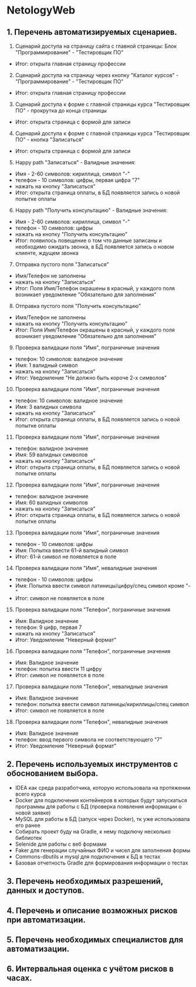 # NetologyWeb

## 1. Перечень автоматизируемых сценариев.
1. Сценарий доступа на страницу сайта с главной страницы: Блок "Программирование" - "Тестировщик ПО" 
- Итог: открыта главная страницу профессии
2. Сценарий доступа на страницу через кнопку "Каталог курсов" - "Программирование" - "Тестировщик ПО"
- Итог: открыта главная страницу профессии
3. Сценарий доступа к форме с главной страницы курса "Тестировщик ПО" - прокрутка до конца страницы
- Итог: открыта страница с формой для записи
4. Сценарий доступа к форме с главной страницы курса "Тестировщик ПО" - кнопка "Записаться"
- Итог: открыта страница с формой для записи
5. Happy path "Записаться" - Валидные значения: 
- Имя - 2-60 символов: кириллица, символ "-"
- телефон - 10 символов: цифры, первая цифра "7"
- нажать на кнопку "Записаться"
- Итог: открыта страница оплаты, в БД появляется запись о новой попытке оплаты
6. Happy path "Получить консультацию" - Валидные значения: 
- Имя - 2-60 символов: кириллица, символ "-"
- телефон - 10 символов: цифры
- нажать на кнопку "Получить консультацию"
- Итог: появилось повещение о том что данные записаны и необходимо ожидать звонка, в БД появляется запись о новом клиенте, ждущем звонка
7. Отправка пустого поля "Записаться"
- Имя/Телефон не заполнены
- нажать на кнопку "Записаться"
- Итог: Поля Имя/Телефон окрашены в красный, у каждого поля возникает уведомление "Обязательно для заполнения"
8. Отправка пустого поля "Получить консультацию"
- Имя/Телефон не заполнены
- нажать на кнопку "Получить консультацию"
- Итог: Поля Имя/Телефон окрашены в красный, у каждого поля возникает уведомление "Обязательно для заполнения"
9. Проверка валидации поля "Имя", пограничные значения
- телефон: 10 символов: валидное значение
- Имя: 1 валидный символ
- нажать на кнопку "Записаться"
- Итог: Уведомление "Не должно быть короче 2-х символов"
10. Проверка валидации поля "Имя", пограничные значения
- телефон: 10 символов: валидное значение
- Имя: 3 валидных символа
- нажать на кнопку "Записаться"
- Итог: открыта страница оплаты, в БД появляется запись о новой попытке оплаты
11. Проверка валидации поля "Имя", пограничные значения
- телефон: валидное значение
- Имя: 59 валидных символов
- нажать на кнопку "Записаться"
- Итог: открыта страница оплаты, в БД появляется запись о новой попытке оплаты
12. Проверка валидации поля "Имя", пограничные значения
- телефон: валидное значение
- Имя: 60 валидных символов
- нажать на кнопку "Записаться"
- Итог: открыта страница оплаты, в БД появляется запись о новой попытке оплаты
13. Проверка валидации поля "Имя", пограничные значения
- телефон - 10 символов: цифры
- Имя: Попытка ввести 61-й валидный символ
- Итог: 61-й символ не появляется в поле
14. Проверка валидации поля "Имя", невалидные значения
- телефон - 10 символов: цифры
- Имя: Попытка ввести символ латиницы/цифру/спец символ кроме "-"
- Итог: символ не появляется в поле
15. Проверка валидации поля "Телефон", пограничные значения
- Имя: Валидное значение
- телефон: 9 цифр, первая 7
- нажать на кнопку "Записаться"
- Итог: Уведомление "Неверный формат"
16. Проверка валидации поля "Телефон", пограничные значения
- Имя: Валидное значение
- телефон: попытка ввести 11 цифру 
- Итог: символ не появляется в поле
17. Проверка валидации поля "Телефон", невалидные значения
- Имя: Валидное значение
- телефон: попытка ввести символ латиницы/кириллицы/спец символ
- Итог: символ не появляется в поле
18. Проверка валидации поля "Телефон", невалидные значения
- Имя: Валидное значение
- телефон: ввод первого символа не соответствующего "7"
- Итог: Уведомление "Неверный формат"

## 2. Перечень используемых инструментов с обоснованием выбора.
- IDEA как среда разработчика, которую использовала на протяжении всего курса
- Docker для подключения контейнеров в которых будут запускаться программы для работы с БД (проверка появления информации о новой заявке)
- MySQL для работы в БД (запуск через Docker), тк уже использовала его ранее
- Собирать проект буду на Gradle, к нему подключу несколько библиотек
- Selenide для работы с веб формами
- Faker для генерации случайных ФИО и чисел для заполнения формы
- Сommons-dbutils и mysql для подключения к БД в тестах
- Базовая отчетность Gradle для формирования информации о тестах

## 3. Перечень необходимых разрешений, данных и доступов.

## 4. Перечень и описание возможных рисков при автоматизации.

## 5. Перечень необходимых специалистов для автоматизации.

## 6. Интервальная оценка с учётом рисков в часах.
